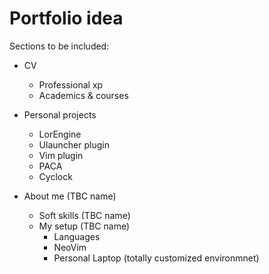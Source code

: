 # Portfolio idea
Sections to be included:

 - CV
   - Professional xp
   - Academics & courses

 - Personal projects
   - LorEngine
   - Ulauncher plugin
   - Vim plugin
   - PACA
   - Cyclock

 - About me (TBC name)
   - Soft skills (TBC name)
   - My setup (TBC name)
   	 - Languages
     - NeoVim
	 - Personal Laptop (totally customized environmnet)
